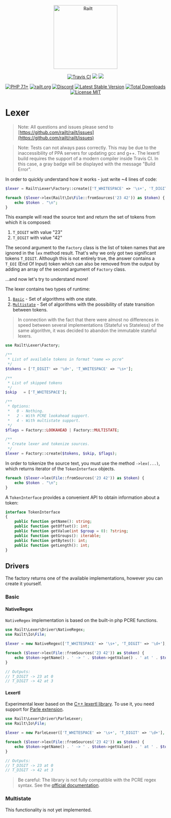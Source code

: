 <p align="center">
    <img src="https://railt.org/images/logo-dark.svg" width="200" alt="Railt" />
</p>
<p align="center">
    <a href="https://travis-ci.org/railt/lexer"><img src="https://travis-ci.org/railt/lexer.svg?branch=1.4.x" alt="Travis CI" /></a>
    <a href="https://codeclimate.com/github/railt/lexer/test_coverage"><img src="https://api.codeclimate.com/v1/badges/8f4b0e28928bf2b445b2/test_coverage" /></a>
    <a href="https://codeclimate.com/github/railt/lexer/maintainability"><img src="https://api.codeclimate.com/v1/badges/8f4b0e28928bf2b445b2/maintainability" /></a>
</p>
<p align="center">
    <a href="https://packagist.org/packages/railt/lexer"><img src="https://img.shields.io/badge/PHP-7.1+-6f4ca5.svg" alt="PHP 7.1+"></a>
    <a href="https://railt.org"><img src="https://img.shields.io/badge/official-site-6f4ca5.svg" alt="railt.org"></a>
    <a href="https://discord.gg/ND7SpD4"><img src="https://img.shields.io/badge/discord-chat-6f4ca5.svg" alt="Discord"></a>
    <a href="https://packagist.org/packages/railt/lexer"><img src="https://poser.pugx.org/railt/lexer/version" alt="Latest Stable Version"></a>
    <a href="https://packagist.org/packages/railt/lexer"><img src="https://poser.pugx.org/railt/lexer/downloads" alt="Total Downloads"></a>
    <a href="https://raw.githubusercontent.com/railt/lexer/1.4.x/LICENSE.md"><img src="https://poser.pugx.org/railt/lexer/license" alt="License MIT"></a>
</p>

# Lexer

> Note: All questions and issues please send 
to [https://github.com/railt/railt/issues](https://github.com/railt/railt/issues)

> Note: Tests can not always pass correctly. This may be due to the inaccessibility of 
PPA servers for updating gcc and g++. The lexertl build requires the support of a modern 
compiler inside Travis CI. In this case, a gray badge will be displayed with the message "Build Error".

In order to quickly understand how it works - just write ~4 lines of code:

```php
$lexer = Railt\Lexer\Factory::create(['T_WHITESPACE' => '\s+', 'T_DIGIT' => '\d+'], ['T_WHITESPACE']);

foreach ($lexer->lex(Railt\Io\File::fromSources('23 42')) as $token) {
    echo $token . "\n";
}
```

This example will read the source text and return the set of tokens from which it is composed:
1) `T_DIGIT` with value "23"
2) `T_DIGIT` with value "42"

The second argument to the `Factory` class is the list of token names that are ignored in the `lex` method result. 
That's why we only got two significant tokens `T_DIGIT`. Although this is not entirely true,
the answer contains a `T_EOI` (End Of Input) token which can also be removed from the output 
by adding an array of the second argument of `Factory` class.

...and now let's try to understand more!

The lexer contains two types of runtime:
1) [`Basic`](#basic) - Set of algorithms with one state.
2) [`Multistate`](#multistate) - Set of algorithms with the possibility of state transition between tokens.

> In connection with the fact that there were almost no differences in 
speed between several implementations (Stateful vs Stateless) of the same algorithm, 
it was decided to abandon the immutable stateful lexers.

```php
use Railt\Lexer\Factory;

/**
 * List of available tokens in format "name => pcre"
 */
$tokens = ['T_DIGIT' => '\d+', 'T_WHITESPACE' => '\s+'];

/**
 * List of skipped tokens
 */
$skip   = ['T_WHITESPACE'];

/**
 * Options:
 *   0 - Nothing.
 *   2 - With PCRE lookahead support.
 *   4 - With multistate support.
 */
$flags = Factory::LOOKAHEAD | Factory::MULTISTATE;

/**
 * Create lexer and tokenize sources. 
 */
$lexer = Factory::create($tokens, $skip, $flags);
```

In order to tokenize the source text, you must use the method `->lex(...)`, which returns 
iterator of the `TokenInterface` objects.

```php
foreach ($lexer->lex(File::fromSources('23 42')) as $token) {
    echo $token . "\n";
}
```

A `TokenInterface` provides a convenient API to obtain information about a token:

```php
interface TokenInterface
{
    public function getName(): string;
    public function getOffset(): int;
    public function getValue(int $group = 0): ?string;
    public function getGroups(): iterable;
    public function getBytes(): int;
    public function getLength(): int;
}
```

## Drivers

The factory returns one of the available implementations, however you can create it yourself.

### Basic

#### NativeRegex

`NativeRegex` implementation is based on the built-in php PCRE functions.

```php
use Railt\Lexer\Driver\NativeRegex;
use Railt\Io\File;

$lexer = new NativeRegex(['T_WHITESPACE' => '\s+', 'T_DIGIT' => '\d+'], ['T_WHITESPACE', 'T_EOI']);

foreach ($lexer->lex(File::fromSources('23 42')) as $token) {
    echo $token->getName() . ' -> ' . $token->getValue() . ' at ' . $token->getOffset() . "\n";
}

// Outputs:
// T_DIGIT -> 23 at 0
// T_DIGIT -> 42 at 3
```

#### Lexertl

Experimental lexer based on the 
[C++ lexertl library](https://github.com/BenHanson/lexertl). To use it, you 
need support for [Parle extension](http://php.net/manual/en/book.parle.php).

```php
use Railt\Lexer\Driver\ParleLexer;
use Railt\Io\File;

$lexer = new ParleLexer(['T_WHITESPACE' => '\s+', 'T_DIGIT' => '\d+'], ['T_WHITESPACE', 'T_EOI']);

foreach ($lexer->lex(File::fromSources('23 42')) as $token) {
    echo $token->getName() . ' -> ' . $token->getValue() . ' at ' . $token->getOffset() . "\n";
}

// Outputs:
// T_DIGIT -> 23 at 0
// T_DIGIT -> 42 at 3
```

> Be careful: The library is not fully compatible with the PCRE regex 
syntax. See the [official documentation](http://www.benhanson.net/lexertl.html).


### Multistate

This functionality is not yet implemented.
